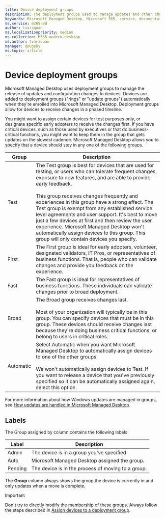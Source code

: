 ```yaml
---
title: Device deployment groups
description: The deployment groups used to manage updates and other changes
keywords: Microsoft Managed Desktop, Microsoft 365, service, documentation
ms.service: m365-md
author: tiaraquan
ms.localizationpriority: medium
ms.collection: M365-modern-desktop
ms.author: tiaraquan
manager: dougeby
ms.topic: article
---
```


# Device deployment groups

Microsoft Managed Desktop uses deployment groups to manage the release of updates and configuration changes to devices. Devices are added to deployment groups ("rings" or "update groups") automatically when they're enrolled into Microsoft Managed Desktop. Deployment groups allow for devices to receive changes in a phased timeline.

You might want to assign certain devices for test purposes only, or designate specific early adopters to receive the changes first. If you have critical devices, such as those used by executives or that do business-critical functions, you might want to keep them in the group that gets updates on the slowest cadence. Microsoft Managed Desktop allows you to specify that a device should stay in any one of the following groups.

| Group | Description |
| ----- | ----- |
| Test | The Test group is best for devices that are used for testing, or users who can tolerate frequent changes, exposure to new features, and are able to provide early feedback.<br><br>This group receives changes frequently and experiences in this group have a strong effect. The Test group is exempt from any established service level agreements and user support. It's best to move just a few devices at first and then review the user experience. Microsoft Managed Desktop won't automatically assign devices to this group. This group will only contain devices you specify.
| First | The First group is ideal for early adopters, volunteer, designated validators, IT Pros, or representatives of business functions. That is, people who can validate changes and provide you feedback on the experience.
| Fast | The Fast group is ideal for representatives of business functions. These individuals can validate changes prior to broad deployment.
| Broad | The Broad group receives changes last.<br><br>Most of your organization will typically be in this group. You can specify devices that must be in this group. These devices should receive changes last because they're doing business critical functions, or belong to users in critical roles.
| Automatic | Select Automatic when you want Microsoft Managed Desktop to automatically assign devices to one of the other groups.<br><br>We won't automatically assign devices to Test. If you want to release a device that you've previously specified so it can be automatically assigned again, select this option.

For more information about how Windows updates are managed in groups, see [How updates are handled in Microsoft Managed Desktop](../operate/updates.md).

## Labels

The Group assigned by column contains the following labels:

| Label | Description |
| ----- | ----- |
| Admin | The device is in a group you've specified. |
| Auto | Microsoft Managed Desktop assigned the group. |
| Pending | The device is in the process of moving to a group. |

The **Group** column always shows the group the device is currently in and only updates when a move is complete.

> [!IMPORTANT]
> Don't try to directly modify the membership of these groups. Always follow the steps described in [Assign devices to a deployment group](../operate/assign-deployment-group.md).
